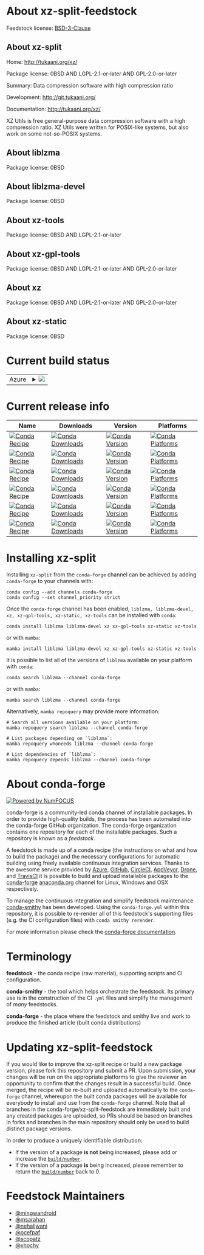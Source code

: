 About xz-split-feedstock
========================

Feedstock license: [BSD-3-Clause](https://github.com/conda-forge/xz-feedstock/blob/main/LICENSE.txt)


About xz-split
--------------

Home: http://tukaani.org/xz/

Package license: 0BSD AND LGPL-2.1-or-later AND GPL-2.0-or-later

Summary: Data compression software with high compression ratio

Development: http://git.tukaani.org/

Documentation: http://tukaani.org/xz/

XZ Utils is free general-purpose data compression software with a high
compression ratio. XZ Utils were written for POSIX-like systems, but also
work on some not-so-POSIX systems.


About liblzma
-------------



Package license: 0BSD

About liblzma-devel
-------------------



Package license: 0BSD

About xz-tools
--------------



Package license: 0BSD AND LGPL-2.1-or-later

About xz-gpl-tools
------------------



Package license: 0BSD AND LGPL-2.1-or-later AND GPL-2.0-or-later

About xz
--------



Package license: 0BSD AND LGPL-2.1-or-later AND GPL-2.0-or-later

About xz-static
---------------



Package license: 0BSD

Current build status
====================


<table>
    
  <tr>
    <td>Azure</td>
    <td>
      <details>
        <summary>
          <a href="https://dev.azure.com/conda-forge/feedstock-builds/_build/latest?definitionId=2233&branchName=main">
            <img src="https://dev.azure.com/conda-forge/feedstock-builds/_apis/build/status/xz-feedstock?branchName=main">
          </a>
        </summary>
        <table>
          <thead><tr><th>Variant</th><th>Status</th></tr></thead>
          <tbody><tr>
              <td>linux_64</td>
              <td>
                <a href="https://dev.azure.com/conda-forge/feedstock-builds/_build/latest?definitionId=2233&branchName=main">
                  <img src="https://dev.azure.com/conda-forge/feedstock-builds/_apis/build/status/xz-feedstock?branchName=main&jobName=linux&configuration=linux%20linux_64_" alt="variant">
                </a>
              </td>
            </tr><tr>
              <td>linux_aarch64</td>
              <td>
                <a href="https://dev.azure.com/conda-forge/feedstock-builds/_build/latest?definitionId=2233&branchName=main">
                  <img src="https://dev.azure.com/conda-forge/feedstock-builds/_apis/build/status/xz-feedstock?branchName=main&jobName=linux&configuration=linux%20linux_aarch64_" alt="variant">
                </a>
              </td>
            </tr><tr>
              <td>linux_ppc64le</td>
              <td>
                <a href="https://dev.azure.com/conda-forge/feedstock-builds/_build/latest?definitionId=2233&branchName=main">
                  <img src="https://dev.azure.com/conda-forge/feedstock-builds/_apis/build/status/xz-feedstock?branchName=main&jobName=linux&configuration=linux%20linux_ppc64le_" alt="variant">
                </a>
              </td>
            </tr><tr>
              <td>osx_64</td>
              <td>
                <a href="https://dev.azure.com/conda-forge/feedstock-builds/_build/latest?definitionId=2233&branchName=main">
                  <img src="https://dev.azure.com/conda-forge/feedstock-builds/_apis/build/status/xz-feedstock?branchName=main&jobName=osx&configuration=osx%20osx_64_" alt="variant">
                </a>
              </td>
            </tr><tr>
              <td>osx_arm64</td>
              <td>
                <a href="https://dev.azure.com/conda-forge/feedstock-builds/_build/latest?definitionId=2233&branchName=main">
                  <img src="https://dev.azure.com/conda-forge/feedstock-builds/_apis/build/status/xz-feedstock?branchName=main&jobName=osx&configuration=osx%20osx_arm64_" alt="variant">
                </a>
              </td>
            </tr><tr>
              <td>win_64</td>
              <td>
                <a href="https://dev.azure.com/conda-forge/feedstock-builds/_build/latest?definitionId=2233&branchName=main">
                  <img src="https://dev.azure.com/conda-forge/feedstock-builds/_apis/build/status/xz-feedstock?branchName=main&jobName=win&configuration=win%20win_64_" alt="variant">
                </a>
              </td>
            </tr>
          </tbody>
        </table>
      </details>
    </td>
  </tr>
</table>

Current release info
====================

| Name | Downloads | Version | Platforms |
| --- | --- | --- | --- |
| [![Conda Recipe](https://img.shields.io/badge/recipe-liblzma-green.svg)](https://anaconda.org/conda-forge/liblzma) | [![Conda Downloads](https://img.shields.io/conda/dn/conda-forge/liblzma.svg)](https://anaconda.org/conda-forge/liblzma) | [![Conda Version](https://img.shields.io/conda/vn/conda-forge/liblzma.svg)](https://anaconda.org/conda-forge/liblzma) | [![Conda Platforms](https://img.shields.io/conda/pn/conda-forge/liblzma.svg)](https://anaconda.org/conda-forge/liblzma) |
| [![Conda Recipe](https://img.shields.io/badge/recipe-liblzma--devel-green.svg)](https://anaconda.org/conda-forge/liblzma-devel) | [![Conda Downloads](https://img.shields.io/conda/dn/conda-forge/liblzma-devel.svg)](https://anaconda.org/conda-forge/liblzma-devel) | [![Conda Version](https://img.shields.io/conda/vn/conda-forge/liblzma-devel.svg)](https://anaconda.org/conda-forge/liblzma-devel) | [![Conda Platforms](https://img.shields.io/conda/pn/conda-forge/liblzma-devel.svg)](https://anaconda.org/conda-forge/liblzma-devel) |
| [![Conda Recipe](https://img.shields.io/badge/recipe-xz-green.svg)](https://anaconda.org/conda-forge/xz) | [![Conda Downloads](https://img.shields.io/conda/dn/conda-forge/xz.svg)](https://anaconda.org/conda-forge/xz) | [![Conda Version](https://img.shields.io/conda/vn/conda-forge/xz.svg)](https://anaconda.org/conda-forge/xz) | [![Conda Platforms](https://img.shields.io/conda/pn/conda-forge/xz.svg)](https://anaconda.org/conda-forge/xz) |
| [![Conda Recipe](https://img.shields.io/badge/recipe-xz--gpl--tools-green.svg)](https://anaconda.org/conda-forge/xz-gpl-tools) | [![Conda Downloads](https://img.shields.io/conda/dn/conda-forge/xz-gpl-tools.svg)](https://anaconda.org/conda-forge/xz-gpl-tools) | [![Conda Version](https://img.shields.io/conda/vn/conda-forge/xz-gpl-tools.svg)](https://anaconda.org/conda-forge/xz-gpl-tools) | [![Conda Platforms](https://img.shields.io/conda/pn/conda-forge/xz-gpl-tools.svg)](https://anaconda.org/conda-forge/xz-gpl-tools) |
| [![Conda Recipe](https://img.shields.io/badge/recipe-xz--static-green.svg)](https://anaconda.org/conda-forge/xz-static) | [![Conda Downloads](https://img.shields.io/conda/dn/conda-forge/xz-static.svg)](https://anaconda.org/conda-forge/xz-static) | [![Conda Version](https://img.shields.io/conda/vn/conda-forge/xz-static.svg)](https://anaconda.org/conda-forge/xz-static) | [![Conda Platforms](https://img.shields.io/conda/pn/conda-forge/xz-static.svg)](https://anaconda.org/conda-forge/xz-static) |
| [![Conda Recipe](https://img.shields.io/badge/recipe-xz--tools-green.svg)](https://anaconda.org/conda-forge/xz-tools) | [![Conda Downloads](https://img.shields.io/conda/dn/conda-forge/xz-tools.svg)](https://anaconda.org/conda-forge/xz-tools) | [![Conda Version](https://img.shields.io/conda/vn/conda-forge/xz-tools.svg)](https://anaconda.org/conda-forge/xz-tools) | [![Conda Platforms](https://img.shields.io/conda/pn/conda-forge/xz-tools.svg)](https://anaconda.org/conda-forge/xz-tools) |

Installing xz-split
===================

Installing `xz-split` from the `conda-forge` channel can be achieved by adding `conda-forge` to your channels with:

```
conda config --add channels conda-forge
conda config --set channel_priority strict
```

Once the `conda-forge` channel has been enabled, `liblzma, liblzma-devel, xz, xz-gpl-tools, xz-static, xz-tools` can be installed with `conda`:

```
conda install liblzma liblzma-devel xz xz-gpl-tools xz-static xz-tools
```

or with `mamba`:

```
mamba install liblzma liblzma-devel xz xz-gpl-tools xz-static xz-tools
```

It is possible to list all of the versions of `liblzma` available on your platform with `conda`:

```
conda search liblzma --channel conda-forge
```

or with `mamba`:

```
mamba search liblzma --channel conda-forge
```

Alternatively, `mamba repoquery` may provide more information:

```
# Search all versions available on your platform:
mamba repoquery search liblzma --channel conda-forge

# List packages depending on `liblzma`:
mamba repoquery whoneeds liblzma --channel conda-forge

# List dependencies of `liblzma`:
mamba repoquery depends liblzma --channel conda-forge
```


About conda-forge
=================

[![Powered by
NumFOCUS](https://img.shields.io/badge/powered%20by-NumFOCUS-orange.svg?style=flat&colorA=E1523D&colorB=007D8A)](https://numfocus.org)

conda-forge is a community-led conda channel of installable packages.
In order to provide high-quality builds, the process has been automated into the
conda-forge GitHub organization. The conda-forge organization contains one repository
for each of the installable packages. Such a repository is known as a *feedstock*.

A feedstock is made up of a conda recipe (the instructions on what and how to build
the package) and the necessary configurations for automatic building using freely
available continuous integration services. Thanks to the awesome service provided by
[Azure](https://azure.microsoft.com/en-us/services/devops/), [GitHub](https://github.com/),
[CircleCI](https://circleci.com/), [AppVeyor](https://www.appveyor.com/),
[Drone](https://cloud.drone.io/welcome), and [TravisCI](https://travis-ci.com/)
it is possible to build and upload installable packages to the
[conda-forge](https://anaconda.org/conda-forge) [anaconda.org](https://anaconda.org/)
channel for Linux, Windows and OSX respectively.

To manage the continuous integration and simplify feedstock maintenance
[conda-smithy](https://github.com/conda-forge/conda-smithy) has been developed.
Using the ``conda-forge.yml`` within this repository, it is possible to re-render all of
this feedstock's supporting files (e.g. the CI configuration files) with ``conda smithy rerender``.

For more information please check the [conda-forge documentation](https://conda-forge.org/docs/).

Terminology
===========

**feedstock** - the conda recipe (raw material), supporting scripts and CI configuration.

**conda-smithy** - the tool which helps orchestrate the feedstock.
                   Its primary use is in the construction of the CI ``.yml`` files
                   and simplify the management of *many* feedstocks.

**conda-forge** - the place where the feedstock and smithy live and work to
                  produce the finished article (built conda distributions)


Updating xz-split-feedstock
===========================

If you would like to improve the xz-split recipe or build a new
package version, please fork this repository and submit a PR. Upon submission,
your changes will be run on the appropriate platforms to give the reviewer an
opportunity to confirm that the changes result in a successful build. Once
merged, the recipe will be re-built and uploaded automatically to the
`conda-forge` channel, whereupon the built conda packages will be available for
everybody to install and use from the `conda-forge` channel.
Note that all branches in the conda-forge/xz-split-feedstock are
immediately built and any created packages are uploaded, so PRs should be based
on branches in forks and branches in the main repository should only be used to
build distinct package versions.

In order to produce a uniquely identifiable distribution:
 * If the version of a package **is not** being increased, please add or increase
   the [``build/number``](https://docs.conda.io/projects/conda-build/en/latest/resources/define-metadata.html#build-number-and-string).
 * If the version of a package **is** being increased, please remember to return
   the [``build/number``](https://docs.conda.io/projects/conda-build/en/latest/resources/define-metadata.html#build-number-and-string)
   back to 0.

Feedstock Maintainers
=====================

* [@mingwandroid](https://github.com/mingwandroid/)
* [@msarahan](https://github.com/msarahan/)
* [@nehaljwani](https://github.com/nehaljwani/)
* [@ocefpaf](https://github.com/ocefpaf/)
* [@scopatz](https://github.com/scopatz/)
* [@xhochy](https://github.com/xhochy/)

